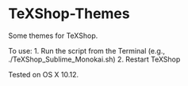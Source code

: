 # TeXShop-Themes
Some themes for TeXShop.

To use:
	1. Run the script from the Terminal (e.g., ./TeXShop_Sublime_Monokai.sh)
	2. Restart TeXShop

Tested on OS X 10.12.
